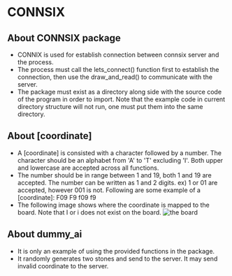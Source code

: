 # CONNSIX

## About CONNSIX package
* CONNIX is used for establish connection between connsix server and the process. 
* The process must call the lets_connect() function first to establish the connection, then use the draw_and_read() to communicate with the server. 
* The package must exist as a directory along side with the source code of the program in order to import. Note that the example code in current directory structure will not run, one must put them into the same directory.


## About [coordinate]
* A [coordinate] is consisted with a character followed by a number. The character should be an alphabet from 'A' to 'T' excluding 'I'. Both upper and lowercase are accepted across all functions.
* The number should be in range between 1 and 19, both 1 and 19 are accepted. The number can be written as 1 and 2 digits. ex) 1 or 01 are accepted, however 001 is not. Following are some example of a [coordinate]:
	F09
	F9
	f09
	f9
* The following image shows where the coordinate is mapped to the board. Note that I or i does not exist on the board.
![the board](/image/connsix_board.png)

## About dummy_ai
* It is only an example of using the provided functions in the package.
* It randomly generates two stones and send to the server. It may send invalid coordinate to the server.
